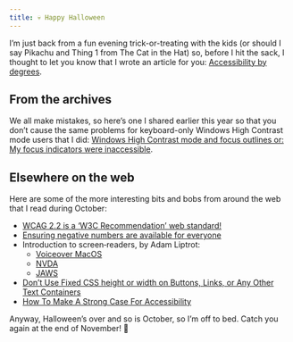 ```yaml
---
title: 💀 Happy Halloween
---
```


I’m just back from a fun evening trick-or-treating with the kids (or should I say Pikachu and Thing 1 from The Cat in the Hat) so, before I hit the sack, I thought to let you know that I wrote an article for you: [Accessibility by degrees](https://www.tempertemper.net/blog/accessibility-by-degrees).


## From the archives

We all make mistakes, so here’s one I shared earlier this year so that you don’t cause the same problems for keyboard-only Windows High Contrast mode users that I did: [Windows High Contrast mode and focus outlines or: My focus indicators were inaccessible](https://www.tempertemper.net/blog/windows-high-contrast-mode-and-focus-outlines).


## Elsewhere on the web

Here are some of the more interesting bits and bobs from around the web that I read during October:

- [WCAG 2.2 is a ‘W3C Recommendation’ web standard!](https://www.w3.org/WAI/standards-guidelines/wcag/new-in-22/)
- [Ensuring negative numbers are available for everyone](https://www.deque.com/blog/ensuring-negative-numbers-are-available-for-everyone/)
- Introduction to screen‐readers, by Adam Liptrot:
    - [Voiceover MacOS](https://liptrot.org/guides/vo-macos/)
    - [NVDA](https://liptrot.org/guides/nvda)
    - [JAWS](https://liptrot.org/guides/jaws)
- [Don’t Use Fixed CSS height or width on Buttons, Links, or Any Other Text Containers](https://ashleemboyer.com/blog/don-t-use-fixed-css-height-or-width-on-text-containers)
- [How To Make A Strong Case For Accessibility](https://smart-interface-design-patterns.com/articles/accessibility-strong-case/)

Anyway, Halloween’s over and so is October, so I’m off to bed. Catch you again at the end of November! 🎃
